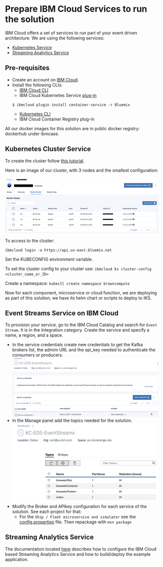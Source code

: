 # Prepare IBM Cloud Services to run the solution

IBM Cloud offers a set of services to run part of your event driven architecture. We are using the following services:
* [Kubernetes Service](https://console.bluemix.net/containers-kubernetes/catalog/cluster)
* [Streaming Analytics Service](https://cloud.ibm.com/catalog/services/streaming-analytics)

## Pre-requisites

* Create an account on [IBM Cloud](https://cloud.ibm.com).
* Install the following CLIs:
    * [IBM Cloud CLI](https://cloud.ibm.com/docs/cli/reference/ibmcloud/download_cli.html#install_use)
    * IBM Cloud Kubernetes Service [plug-in](https://cloud.ibm.com/docs/cli/reference/ibmcloud/extend_cli.html#plug-ins)
    ```
    $ ibmcloud plugin install container-service -r Bluemix
    ```
    * [Kubernetes CLI](https://kubernetes.io/docs/tasks/tools/install-kubectl/)
    * IBM Cloud Container Registry plug-in

All our docker images for this solution are in public docker registry: dockerhub under ibmcase.

## Kubernetes Cluster Service

To create the cluster follow [this tutorial](https://console.bluemix.net/docs/containers/cs_tutorials.html#cs_cluster_tutorial).

Here is an image of our cluster, with 3 nodes and the smallest configuration:

![](./iks-cluster.png) 

To access to the cluster:
```
ibmcloud login -a https://api.us-east.bluemix.net
```

Set the KUBECONFIG environment variable.

To set the cluster config to your cluster use: `ibmcloud ks cluster-config <cluster_name_or_ID>`

Create a namespace: `kubectl create namespace browncompute`

Now for each component, microservice or cloud function, we are deploying as part of this solution, we have its helm chart or scripts to deploy to IKS.

##  Event Streams Service on IBM Cloud

To provision your service, go to the IBM Cloud Catalog and search for `Event Stream`. It is in the Integration category. Create the service and specify a name, a region, and a space. 

* In the service credentials create new credentials to get the Kafka brokers list, the admim URL and the api_key needed to authenticate the consumers or producers.
 ![](./IES-IC-credentials.png)
* In the Manage panel add the topics needed for the solution. 
 ![](./IES-IC-topics.png) 
* Modify the Broker and APIkey configuration for each service of the solution. See each project for that:
  * For the `Ship / Fleet microservice and simulator` see the [config.properties](https://github.com/ibm-cloud-architecture/refarch-kc-ms/blob/master/fleet-ms/src/main/resources/config.properties.tmpl) file. Then repackage with `mvn package`


## Streaming Analytics Service

The documentation located [here](https://github.com/ibm-cloud-architecture/refarch-kc-streams#application-development-and-deployment) describes how to configure the IBM Cloud based Streaming Analytics Service and how to build/deploy the example application. 


